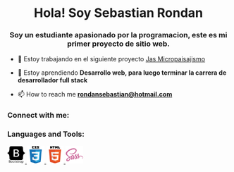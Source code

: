 <h1 align="center">Hola! Soy Sebastian Rondan</h1>
<h3 align="center">Soy un estudiante apasionado por la programacion, este es mi primer proyecto de sitio web.</h3>

- 🔭 Estoy trabajando en el siguiente proyecto [Jas Micropaisajismo](https://github.com/pokenoseunjoto/jas-micropaisajismo)

- 🌱 Estoy aprendiendo **Desarrollo web, para luego terminar la carrera de desarrollador full stack**

- 📫 How to reach me **rondansebastian@hotmail.com**

<h3 align="left">Connect with me:</h3>
<p align="left">
</p>

<h3 align="left">Languages and Tools:</h3>
<p align="left"> <a href="https://getbootstrap.com" target="_blank" rel="noreferrer"> <img src="https://raw.githubusercontent.com/devicons/devicon/master/icons/bootstrap/bootstrap-plain-wordmark.svg" alt="bootstrap" width="40" height="40"/> </a> <a href="https://www.w3schools.com/css/" target="_blank" rel="noreferrer"> <img src="https://raw.githubusercontent.com/devicons/devicon/master/icons/css3/css3-original-wordmark.svg" alt="css3" width="40" height="40"/> </a> <a href="https://www.w3.org/html/" target="_blank" rel="noreferrer"> <img src="https://raw.githubusercontent.com/devicons/devicon/master/icons/html5/html5-original-wordmark.svg" alt="html5" width="40" height="40"/> </a> <a href="https://sass-lang.com" target="_blank" rel="noreferrer"> <img src="https://raw.githubusercontent.com/devicons/devicon/master/icons/sass/sass-original.svg" alt="sass" width="40" height="40"/> </a> </p>